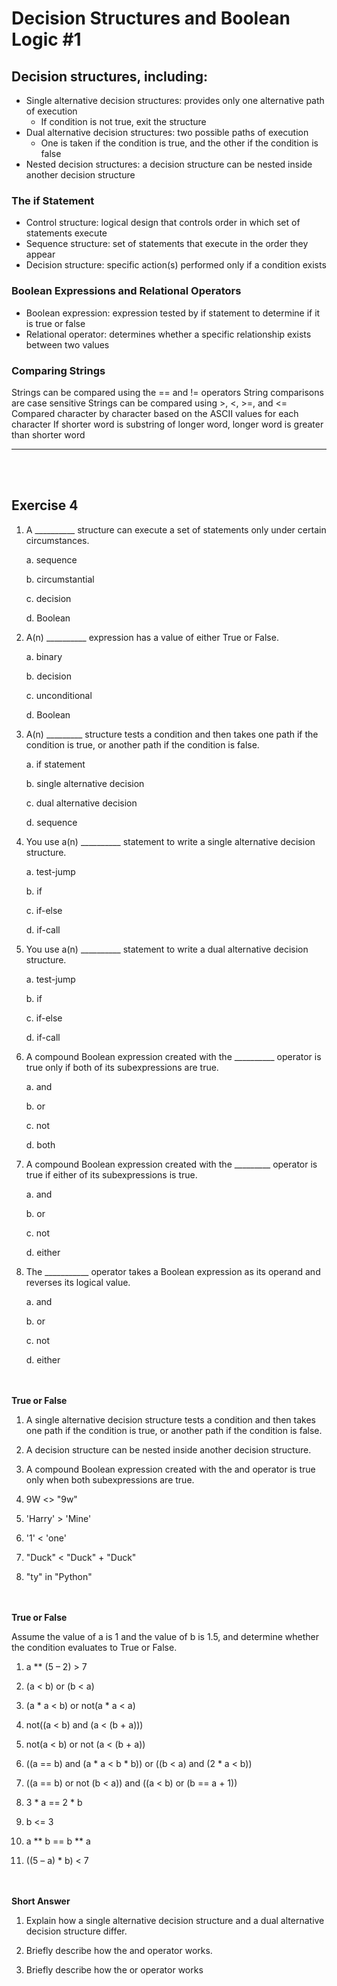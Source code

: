 # Decision Structures and Boolean Logic #1

## Decision structures, including:
* Single alternative decision structures: provides only one alternative path of execution
  - If condition is not true, exit the structure
* Dual alternative decision structures: two possible paths of execution
  - One is taken if the condition is true, and the other if the condition is false
* Nested decision structures: a decision structure can be nested inside another decision structure

### The if Statement
* Control structure: logical design that controls order in which set of statements execute
* Sequence structure: set of statements that execute in the order they appear
* Decision structure: specific action(s) performed only if a condition exists

### Boolean Expressions and Relational Operators
* Boolean expression: expression tested by if statement to determine if it is true or false
* Relational operator: determines whether a specific relationship exists between two values

### Comparing Strings
Strings can be compared using the == and != operators
String comparisons are case sensitive
Strings can be compared using >, <, >=, and <=
Compared character by character based on the ASCII values for each character
If shorter word is substring of longer word, longer word is greater than shorter word


----------------------------------
</br> </br>
## Exercise 4

1. A __________ structure can execute a set of statements only under certain circumstances.

	a. sequence

	b. circumstantial

	c. decision

	d. Boolean

2. A(n) __________ expression has a value of either True or False.

	a. binary

	b. decision

	c. unconditional

	d. Boolean

3. A(n) _________ structure tests a condition and then takes one path if the condition is true, or another path if the condition is false.

	a. if statement

	b. single alternative decision

	c. dual alternative decision

	d. sequence

4. You use a(n) __________ statement to write a single alternative decision structure.

	a. test-jump

	b. if

	c. if-else

	d. if-call

5. You use a(n) __________ statement to write a dual alternative decision structure.

	a. test-jump

	b. if

	c. if-else

	d. if-call

6. A compound Boolean expression created with the __________ operator is true only if both of its subexpressions are true.

	a. and

	b. or

	c. not

	d. both

7. A compound Boolean expression created with the _________ operator is true if either of its subexpressions is true.

	a. and

	b. or

	c. not

	d. either

8. The ___________ operator takes a Boolean expression as its operand and reverses its logical value.

	a. and

	b. or

	c. not

	d. either


</br> </br>
**True or False**

1. A single alternative decision structure tests a condition and then takes one path if the condition is true, or another path if the condition is false.

2. A decision structure can be nested inside another decision structure.

3. A compound Boolean expression created with the and operator is true only when both subexpressions are true.

4. 9W <> "9w"

5. 'Harry' > 'Mine'

6. '1' < 'one'

7. "Duck" < "Duck" + "Duck"

8. "ty" in "Python"


</br> </br>
**True or False**

Assume the value of a is 1 and the value of b is 1.5, and determine whether the condition evaluates to True or False.

1. a ** (5 – 2) > 7

2. (a < b) or (b < a)

3. (a * a < b) or not(a * a < a)

4. not((a < b) and (a < (b + a)))

5. not(a < b) or not (a < (b + a))

6. ((a == b) and (a * a < b * b)) or ((b < a) and (2 * a < b))

7. ((a == b) or not (b < a)) and ((a < b) or (b == a + 1))

8. 3 * a == 2 * b 

9. b <= 3

10. a ** b == b ** a

11. ((5 – a) * b) < 7

</br> </br>
**Short Answer**

1. Explain how a single alternative decision structure and a dual alternative decision structure differ.

2. Briefly describe how the and operator works.

3. Briefly describe how the or operator works
